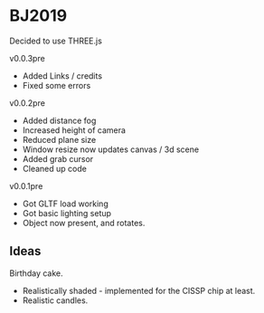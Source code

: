 # BJ2019

Decided to use THREE.js

v0.0.3pre
* Added Links / credits
* Fixed some errors

v0.0.2pre
* Added distance fog
* Increased height of camera
* Reduced plane size
* Window resize now updates canvas / 3d scene
* Added grab cursor
* Cleaned up code

v0.0.1pre
* Got GLTF load working
* Got basic lighting setup
* Object now present, and rotates.


## Ideas

Birthday cake.
* Realistically shaded - implemented for the CISSP chip at least.
* Realistic candles.
